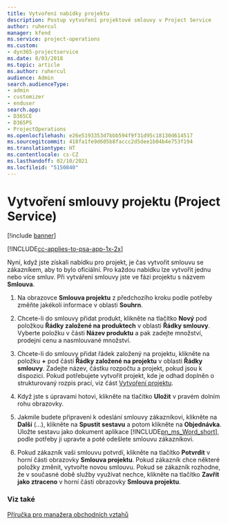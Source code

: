 ```yaml
---
title: Vytvoření nabídky projektu
description: Postup vytvoření projektové smlouvy v Project Service
author: ruhercul
manager: kfend
ms.service: project-operations
ms.custom:
- dyn365-projectservice
ms.date: 8/03/2018
ms.topic: article
ms.author: ruhercul
audience: Admin
search.audienceType:
- admin
- customizer
- enduser
search.app:
- D365CE
- D365PS
- ProjectOperations
ms.openlocfilehash: e26e5193353d7bbb594f9f31d95c18130d614517
ms.sourcegitcommit: 418fa1fe9d605b8faccc2d5dee1b04b4e753f194
ms.translationtype: HT
ms.contentlocale: cs-CZ
ms.lasthandoff: 02/10/2021
ms.locfileid: "5150840"
---
```

# <a name="create-a-project-contract-project-service"></a>Vytvoření smlouvy projektu (Project Service)

[!include [banner](../includes/psa-now-project-operations.md)]

[!INCLUDE[cc-applies-to-psa-app-1x-2x](../includes/cc-applies-to-psa-app-1x-2x.md)]

Nyní, když jste získali nabídku pro projekt, je čas vytvořit smlouvu se zákazníkem, aby to bylo oficiální. Pro každou nabídku lze vytvořit jednu nebo více smluv. Při vytváření smlouvy jste ve fázi projektu s názvem **Smlouva**.  
  
1. Na obrazovce **Smlouva projektu** z předchozího kroku podle potřeby změňte jakékoli informace v oblasti **Souhrn**.  
  
2. Chcete-li do smlouvy přidat produkt, klikněte na tlačítko **Nový** pod položkou **Řádky založené na produktech** v oblasti **Řádky smlouvy**. Vyberte položku v části **Název produktu** a pak zadejte množství, prodejní cenu a nasmlouvané množství.  
  
3. Chcete-li do smlouvy přidat řádek založený na projektu, klikněte na položku **+** pod částí **Řádky založené na projektu** v oblasti **Řádky smlouvy**. Zadejte název, částku rozpočtu a projekt, pokud jsou k dispozici. Pokud potřebujete vytvořit projekt, kde je odhad doplněn o strukturovaný rozpis prací, viz část [Vytvoření projektu](../psa/create-project.md).  
  
4. Když jste s úpravami hotovi, klikněte na tlačítko **Uložit** v pravém dolním rohu obrazovky.  
  
5. Jakmile budete připraveni k odeslání smlouvy zákazníkovi, klikněte na **Další** (…), klikněte na **Spustit sestavu** a potom klikněte na **Objednávka**. Uložte sestavu jako dokument aplikace [!INCLUDE[pn_ms_Word_short](../includes/pn-ms-word-short.md)], podle potřeby ji upravte a poté odešlete smlouvu zákazníkovi.  
  
6. Pokud zákazník vaši smlouvu potvrdí, klikněte na tlačítko **Potvrdit** v horní části obrazovky **Smlouva projektu**. Pokud zákazník chce některé položky změnit, vytvořte novou smlouvu. Pokud se zákazník rozhodne, že v současné době služby využívat nechce, klikněte na tlačítko **Zavřít jako ztraceno** v horní části obrazovky **Smlouva projektu**.  
  
### <a name="see-also"></a>Viz také  
 [Příručka pro manažera obchodních vztahů](../psa/account-manager-guide.md)
